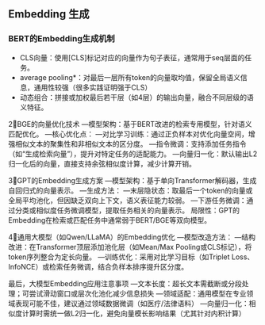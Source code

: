 ## Embedding 生成
### BERT的Embedding生成机制
* CLS向量：使用[CLS]标记对应的向量作为句子表征，通常用于seq层面的任务。
* average pooling*：对最后一层所有token的向量取均值，保留全局语义信息，通用性较强（很多实践证明强于CLS）
* 动态组合：拼接或加权最后若干层（如4层）的输出向量，融合不同层级的语义特征。
	
2⃣️BGE的向量优化技术
—模型架构：基于BERT改进的检索专用模型，针对语义匹配优化。
—核心优化点：
—对比学习训练：通过正负样本对优化向量空间，增强相似文本的聚集性和非相似文本的区分度。
—指令微调：支持添加任务指令（如“生成检索向量”），提升对特定任务的适配能力。
—向量归一化：默认输出L2归一化后的向量，直接支持余弦相似度计算，减少计算开销。
	
3⃣️GPT的Embedding生成方案
—模型架构：基于单向Transformer解码器，生成自回归式的向量表示。
—生成方法：
—末层隐状态：取最后一个token的向量或全局平均池化，但因缺乏双向上下文，语义表征能力较弱。
—下游任务微调：通过分类或相似度任务微调模型，提取任务相关的向量表示。
局限性：GPT的Embedding在检索或匹配任务中通常弱于BERT/BGE等双向模型。
	
4⃣️通用大模型（如Qwen/LLaMA）的Embedding优化
—模型改造方法：
—结构改进：在Transformer顶层添加池化层（如Mean/Max Pooling或CLS标记），将token序列整合为定长向量。
—训练优化：采用对比学习目标（如Triplet Loss、InfoNCE）或检索任务微调，结合负样本排序提升区分度。
	
最后，大模型Embedding应用注意事项
—文本长度：超长文本需截断或分段处理；可尝试滑动窗口或层次化池化减少信息损失
—领域适配：通用模型在专业领域表现可能不佳，建议通过领域数据微调（如医疗/法律语料）
—向量归一化：相似度计算时需统一做L2归一化，避免向量模长影响结果（尤其针对内积计算）